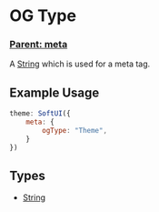 # OG Type
### **[Parent: meta](/docs/meta/)**

A [String](https://developer.mozilla.org/en-US/docs/Web/JavaScript/Reference/Global_Objects/String) which is used for a meta tag.

## Example Usage
```js
theme: SoftUI({
    meta: {
        ogType: "Theme",
    }
})
```

## Types
- [String](https://developer.mozilla.org/en-US/docs/Web/JavaScript/Reference/Global_Objects/Boolean)